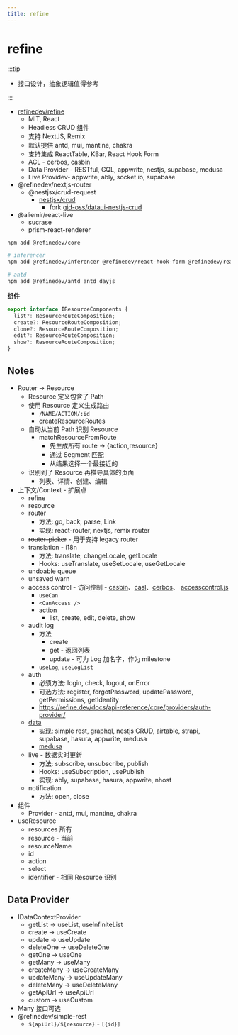 ```yaml
---
title: refine
---
```


# refine

:::tip

- 接口设计，抽象逻辑值得参考

:::

- [refinedev/refine](https://github.com/refinedev/refine)
  - MIT, React
  - Headless CRUD 组件
  - 支持 NextJS, Remix
  - 默认提供 antd, mui, mantine, chakra
  - 支持集成 ReactTable, KBar, React Hook Form
  - ACL - cerbos, casbin
  - Data Provider - RESTful, GQL, appwrite, nestjs, supabase, medusa
  - Live Providev- appwrite, ably, socket.io, supabase
- @refinedev/nextjs-router
  - @nestjsx/crud-request
    - [nestjsx/crud](https://github.com/nestjsx/crud)
      - fork [gid-oss/dataui-nestjs-crud](https://github.com/gid-oss/dataui-nestjs-crud)
- @aliemir/react-live
  - sucrase
  - prism-react-renderer

```bash
npm add @refinedev/core

# inferencer
npm add @refinedev/inferencer @refinedev/react-hook-form @refinedev/react-table @tanstack/react-table

# antd
npm add @refinedev/antd antd dayjs
```

**组件**

```ts
export interface IResourceComponents {
  list?: ResourceRouteComposition;
  create?: ResourceRouteComposition;
  clone?: ResourceRouteComposition;
  edit?: ResourceRouteComposition;
  show?: ResourceRouteComposition;
}
```

## Notes

- Router -> Resource
  - Resource 定义包含了 Path
  - 使用 Resource 定义生成路由
    - `/NAME/ACTION/:id`
    - createResourceRoutes
  - 自动从当前 Path 识别 Resource
    - matchResourceFromRoute
      - 先生成所有 route -> {action,resource}
      - 通过 Segment 匹配
      - 从结果选择一个最接近的
  - 识别到了 Resource 再推导具体的页面
    - 列表、详情、创建、编辑
- 上下文/Context - 扩展点
  - refine
  - resource
  - router
    - 方法: go, back, parse, Link
    - 实现: react-router, nextjs, remix router
  - ~~router-picker~~ - 用于支持 legacy router
  - translation - i18n
    - 方法: translate, changeLocale, getLocale
    - Hooks: useTranslate, useSetLocale, useGetLocale
  - undoable queue
  - unsaved warn
  - access control - 访问控制 - [casbin](../../service/auth/authz/casbin.md)、[casl](../../service/auth/authz/casl.md)、[cerbos](https://github.com/cerbos/cerbos)、 [accesscontrol.js](https://github.com/onury/accesscontrol)
    - `useCan`
    - `<CanAccess />`
    - action
      - list, create, edit, delete, show
  - audit log
    - 方法
      - create
      - get - 返回列表
      - update - 可为 Log 加名字，作为 milestone
    - `useLog`, `useLogList`
  - auth
    - 必须方法: login, check, logout, onError
    - 可选方法: register, forgotPassword, updatePassword, getPermissions, getIdentity
    - https://refine.dev/docs/api-reference/core/providers/auth-provider/
  - [data](#data-provider)
    - 实现: simple rest, graphql, nestjs CRUD, airtable, strapi, supabase, hasura, appwrite, medusa
    - [medusa](https://github.com/medusajs/medusa)
  - live - 数据实时更新
    - 方法: subscribe, unsubscribe, publish
    - Hooks: useSubscription, usePublish
    - 实现: ably, supabase, hasura, appwrite, nhost
  - notification
    - 方法: open, close
- 组件
  - Provider - antd, mui, mantine, chakra
- useResource
  - resources 所有
  - resource - 当前
  - resourceName
  - id
  - action
  - select
  - identifier - 相同 Resource 识别

## Data Provider

- IDataContextProvider
  - getList -> useList, useInfiniteList
  - create -> useCreate
  - update -> useUpdate
  - deleteOne -> useDeleteOne
  - getOne -> useOne
  - getMany -> useMany
  - createMany -> useCreateMany
  - updateMany -> useUpdateMany
  - deleteMany -> useDeleteMany
  - getApiUrl -> useApiUrl
  - custom -> useCustom
- Many 接口可选
- @refinedev/simple-rest
  - `${apiUrl}/${resource}` - `[{id}]`

